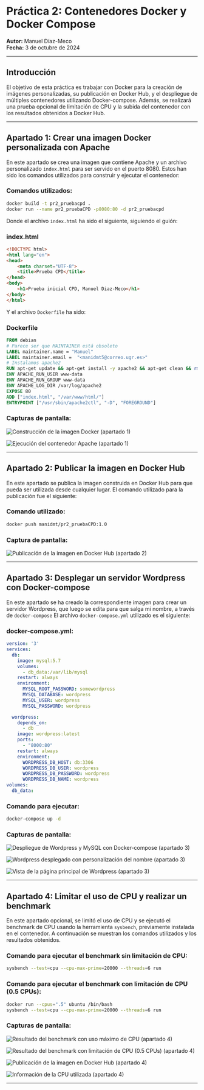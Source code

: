 # Práctica 2: Contenedores Docker y Docker Compose

**Autor:** Manuel Díaz-Meco  
**Fecha:** 3 de octubre de 2024

---

## Introducción

El objetivo de esta práctica es trabajar con Docker para la creación de imágenes personalizadas, su publicación en Docker Hub, y el despliegue de múltiples contenedores utilizando Docker-compose. Además, se realizará una prueba opcional de limitación de CPU y la subida del contenedor con los resultados obtenidos a Docker Hub.

---

## Apartado 1: Crear una imagen Docker personalizada con Apache

En este apartado se crea una imagen que contiene Apache y un archivo personalizado `index.html` para ser servido en el puerto 8080. Estos han sido los comandos utilizados para construir y ejecutar el contenedor:

### Comandos utilizados:

```bash
docker build -t pr2_pruebacpd .
docker run --name pr2_pruebaCPD -p8080:80 -d pr2_pruebacpd
```

Donde el archivo `index.html` ha sido el siguiente, siguiendo el guión:

### index.html

```html
<!DOCTYPE html>
<html lang="en">
<head>
    <meta charset="UTF-8">
    <title>Prueba CPD</title>
</head>
<body>
    <h1>Prueba inicial CPD, Manuel Diaz-Meco</h1>
</body>
</html>
```

Y el archivo `Dockerfile` ha sido:

### Dockerfile

```dockerfile
FROM debian
# Parece ser que MAINTAINER está obsoleto
LABEL maintainer.name = "Manuel"
LABEL maintainer.email =  "<manidmt5@correo.ugr.es>"
# Instalamos apache2
RUN apt-get update && apt-get install -y apache2 && apt-get clean && rm -rf /var/lib/apt/lists/*
ENV APACHE_RUN_USER www-data
ENV APACHE_RUN_GROUP www-data
ENV APACHE_LOG_DIR /var/log/apache2
EXPOSE 80
ADD ["index.html", "/var/www/html/"]
ENTRYPOINT ["/usr/sbin/apache2ctl", "-D", "FOREGROUND"]
```


### Capturas de pantalla:

![Construcción de la imagen Docker (apartado 1)](./Build_paso1.png)

![Ejecución del contenedor Apache (apartado 1)](./Run_paso1.png)

---

## Apartado 2: Publicar la imagen en Docker Hub

En este apartado se publica la imagen construida en Docker Hub para que pueda ser utilizada desde cualquier lugar. El comando utilizado para la publicación fue el siguiente:

### Comando utilizado:

```bash
docker push manidmt/pr2_pruebaCPD:1.0
```

### Captura de pantalla:

![Publicación de la imagen en Docker Hub (apartado 2)](./paso2.png)

---

## Apartado 3: Desplegar un servidor Wordpress con Docker-compose

En este apartado se ha creado la correspondiente imagen para crear un servidor Wordpress, que luego se edita para que salga mi nombre, a través de `docker-compose` El archivo `docker-compose.yml` utilizado es el siguiente:

### docker-compose.yml:

```yaml
version: '3'
services:
  db:
    image: mysql:5.7
    volumes:
      - db_data:/var/lib/mysql
    restart: always
    environment:
      MYSQL_ROOT_PASSWORD: somewordpress
      MYSQL_DATABASE: wordpress
      MYSQL_USER: wordpress
      MYSQL_PASSWORD: wordpress

  wordpress:
    depends_on:
      - db
    image: wordpress:latest
    ports:
      - "8000:80"
    restart: always
    environment:
      WORDPRESS_DB_HOST: db:3306
      WORDPRESS_DB_USER: wordpress
      WORDPRESS_DB_PASSWORD: wordpress
      WORDPRESS_DB_NAME: wordpress
volumes:
  db_data:
```

### Comando para ejecutar:

```bash
docker-compose up -d
```

### Capturas de pantalla:

![Despliegue de Wordpress y MySQL con Docker-compose (apartado 3)](./Compose_paso3.png)

![Wordpress desplegado con personalización del nombre (apartado 3)](./Wordpress_paso3.png)

![Vista de la página principal de Wordpress (apartado 3)](./Wordpress2_paso3.png)

---

## Apartado 4: Limitar el uso de CPU y realizar un benchmark

En este apartado opcional, se limitó el uso de CPU y se ejecutó el benchmark de CPU usando la herramienta `sysbench`, previamente instalada en el contenedor. A continuación se muestran los comandos utilizados y los resultados obtenidos.

### Comando para ejecutar el benchmark sin limitación de CPU:

```bash
sysbench --test=cpu --cpu-max-prime=20000 --threads=6 run
```

### Comando para ejecutar el benchmark con limitación de CPU (0.5 CPUs):

```bash
docker run --cpus=".5" ubuntu /bin/bash
sysbench --test=cpu --cpu-max-prime=20000 --threads=6 run
```

### Capturas de pantalla:

![Resultado del benchmark con uso máximo de CPU (apartado 4)](./CPUmax_paso4.png)

![Resultado del benchmark con limitación de CPU (0.5 CPUs) (apartado 4)](./CPUhalf_paso4.png)

![Publicación de la imagen en Docker Hub (apartado 4)](./Push_paso4.png)

![Información de la CPU utilizada (apartado 4)](./Lscpu_paso4.png)

---